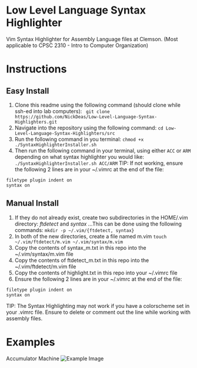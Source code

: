 # Low Level Language Syntax Highlighter
Vim Syntax Highlighter for Assembly Language files at Clemson.  (Most applicable to CPSC 2310 - Intro to Computer Organization)

Instructions
==
## Easy Install
1. Clone this readme using the following command (should clone while ssh-ed into lab computers):
``` git clone https://github.com/NickDeas/Low-Level-Language-Syntax-Highlighters.git```
2. Navigate into the repository using the following command:
```cd Low-Level-Language-Syntax-Highlighters/src```
3. Run the following command in you terminal:
```chmod +x ./SyntaxHighlighterInstaller.sh```
4. Then run the following command in your terminal, using either `ACC` or `ARM` depending on what syntax highlighter you would like:
```./SyntaxHighlighterInstaller.sh ACC/ARM```
TIP: If not working, ensure the following 2 lines are in your ~/.vimrc at the end of the file:
```
filetype plugin indent on
syntax on
```
## Manual Install
1. If they do not already exist, create two subdirectories in the HOME/.vim directory: *ftdetect* and *syntax*
...This can be done using the following commands:
```mkdir -p ~/.vim/{ftdetect, syntax} ```
2. In both of the new directories, create a file named m.vim
```touch ~/.vim/ftdetect/m.vim ~/.vim/syntax/m.vim```
3. Copy the contents of syntax_m.txt in this repo into the ~/.vim/syntax/m.vim file
4. Copy the contents of ftdetect_m.txt in this repo into the ~/.vim/ftdetect/m.vim file
5. Copy the contents of highlight.txt in this repo into your ~/.vimrc file
6. Ensure the following 2 lines are in your ~/.vimrc at the end of the file:
```
filetype plugin indent on
syntax on
```
TIP: The Syntax Highlighting may not work if you have a colorscheme set in your .vimrc file.  Ensure to delete or comment out the line while working with assembly files.


Examples
==
Accumulator Machine
![Example Image](https://raw.githubusercontent.com/NickDeas/Clemson-Assembly-Vim-Syntax-Highlighter/master/EX_pic.JPG)
